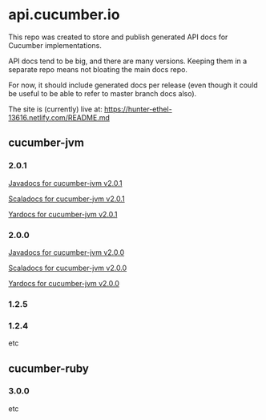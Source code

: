 # api.cucumber.io

This repo was created to store and publish generated API docs for Cucumber implementations.

API docs tend to be big, and there are many versions. Keeping them in a separate repo means not bloating the main docs repo.

For now, it should include generated docs per release (even though it could be useful to be able to refer to master branch docs also).

The site is (currently) live at: https://hunter-ethel-13616.netlify.com/README.md


## cucumber-jvm
### 2.0.1
[Javadocs for cucumber-jvm v2.0.1](/cucumber-jvm/2.0.1/javadoc/)

[Scaladocs for cucumber-jvm v2.0.1](/cucumber-jvm/2.0.1/scaladoc/)

[Yardocs for cucumber-jvm v2.0.1](/cucumber-jvm/2.0.1/yardoc/)

### 2.0.0
[Javadocs for cucumber-jvm v2.0.0](/cucumber-jvm/2.0.0/javadoc/)

[Scaladocs for cucumber-jvm v2.0.0](/cucumber-jvm/2.0.0/scaladoc/)

[Yardocs for cucumber-jvm v2.0.0](/cucumber-jvm/2.0.0/yardoc/)

### 1.2.5
### 1.2.4
etc

## cucumber-ruby
### 3.0.0
etc


